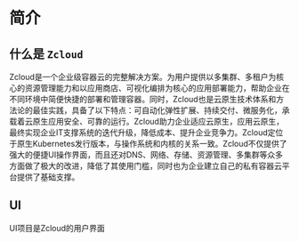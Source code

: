# 简介

## 什么是 `Zcloud`

Zcloud是一个企业级容器云的完整解决方案。为用户提供以多集群、多租户为核心的资源管理能力和以应用商店、可视化编排为核心的应用部署能力，帮助企业在不同环境中简便快捷的部署和管理容器。同时，Zcloud也是云原生技术体系和方法论的最佳实践，具备了以下特点：可自动化弹性扩展、持续交付、微服务化，承载着云原生应用安全、可靠的运行。Zcloud助力企业适应云原生，应用云原生，最终实现企业IT支撑系统的迭代升级，降低成本、提升企业竞争力。Zcloud定位于原生Kubernetes发行版本，与操作系统和内核的关系一致。Zcloud不仅提供了强大的便捷UI操作界面，而且还对DNS、网络、存储、资源管理、多集群等众多方面做了极大的改进，降低了其使用门槛，同时也为企业建立自己的私有容器云平台提供了基础支撑。

## UI

UI项目是Zcloud的用户界面

